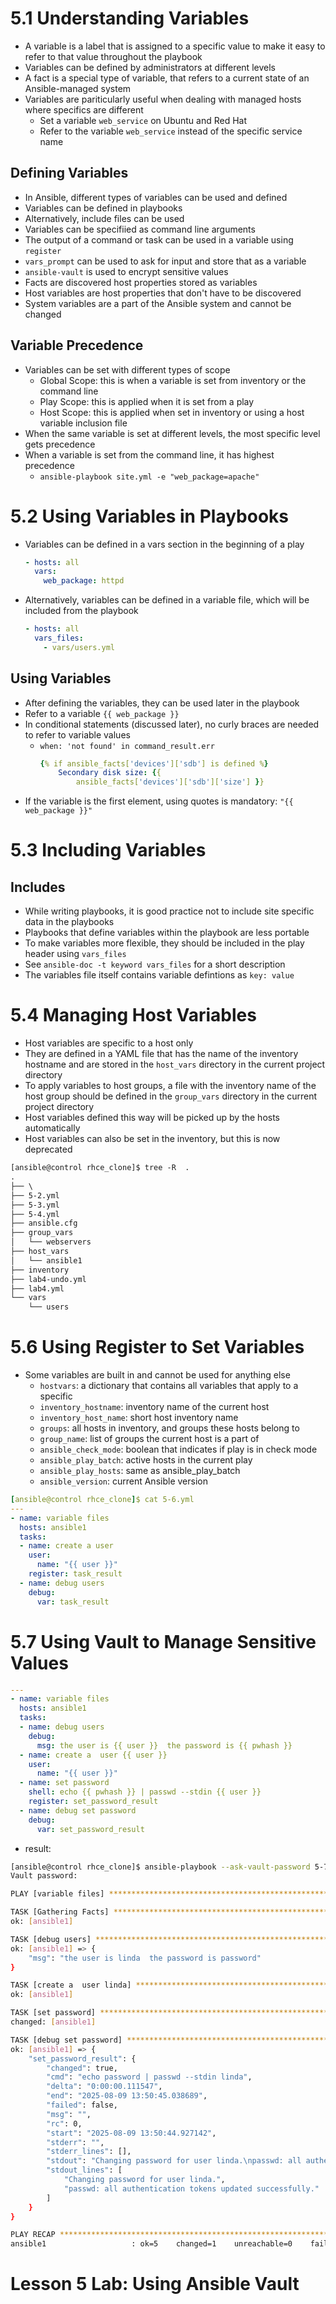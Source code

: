 # 5.1 Understanding Variables
- A variable is a label that is assigned to a specific value to make it easy to refer to that value throughout the playbook
- Variables can be defined by administrators at different levels
- A fact is a special type of variable, that refers to a current state of an Ansible-managed system
- Variables are pariticularly useful when dealing with managed hosts where specifics are different
    - Set a variable `web_service` on Ubuntu and Red Hat
    - Refer to the variable `web_service` instead of the specific service name

## Defining Variables
- In Ansible, different types of variables can be used and defined
- Variables can be defined in playbooks
- Alternatively, include files can be used
- Variables can be specifiied as command line arguments
- The output of a command or task can be used in a variable using `register`
- `vars_prompt` can be used to ask for input and store that as a variable
- `ansible-vault` is used to encrypt sensitive values
- Facts are discovered host properties stored as variables
- Host variables are host properties that don't have to be discovered
- System variables are a part of the Ansible system and cannot be changed

## Variable Precedence
- Variables can be set with different types of scope
  - Global Scope: this is when a variable is set from inventory or the command line
  - Play Scope: this is applied when it is set from a play
  - Host Scope: this is applied when set in inventory or using a host variable inclusion file
- When the same variable is set at different levels, the most specific level gets precedence
- When a variable is set from the command line, it has highest precedence
  - `ansible-playbook site.yml -e "web_package=apache"`

# 5.2 Using Variables in Playbooks
- Variables can be defined in a vars section in the beginning of a play
    ```yaml
    - hosts: all
      vars:
        web_package: httpd
    ```
- Alternatively, variables can be defined in a variable file, which will be included from the playbook
    ```yaml
    - hosts: all
      vars_files:
        - vars/users.yml
    ```
## Using Variables
- After defining the variables, they can be used later in the playbook
- Refer to a variable `{{ web_package }}`
- In conditional statements (discussed later), no curly braces are needed to refer to variable values
  - `when: 'not found' in command_result.err`
    ```yaml
    {% if ansible_facts['devices']['sdb'] is defined %} 
        Secondary disk size: {{
            ansible_facts['devices']['sdb']['size'] }}
    ```
- If the variable is the first element, using quotes is mandatory: `"{{ web_package }}"`

# 5.3 Including Variables
## Includes
- While writing playbooks, it is good practice not to include site specific data in the playbooks
- Playbooks that define variables within the playbook are less portable
- To make variables more flexible, they should be included in the play header using `vars_files`
- See `ansible-doc -t keyword vars_files` for a short description
- The variables file itself contains variable defintions as `key: value`

# 5.4 Managing Host Variables
- Host variables are specific to a host only
- They are defined in a YAML file that has the name of the inventory hostname and are stored in the `host_vars` directory in the current project directory
- To apply variables to host groups, a file with the inventory name of the host group should be defined in the `group_vars` directory in the current project directory
- Host variables defined this way will be picked up by the hosts automatically
- Host variables can also be set in the inventory, but this is now deprecated

```txt
[ansible@control rhce_clone]$ tree -R  .
.
├── \
├── 5-2.yml
├── 5-3.yml
├── 5-4.yml
├── ansible.cfg
├── group_vars
│   └── webservers
├── host_vars
│   └── ansible1
├── inventory
├── lab4-undo.yml
├── lab4.yml
└── vars
    └── users
```

# 5.6 Using Register to Set Variables
- Some variables are built in and cannot be used for anything else
    - `hostvars`: a dictionary that contains all variables that apply to a specific
    - `inventory_hostname`: inventory name of the current host
    - `inventory_host_name`: short host inventory name
    - `groups`: all hosts in inventory, and groups these hosts belong to
    - `group_name`: list of groups the current host is a part of
    - `ansible_check_mode`: boolean that indicates if play is in check mode
    - `ansible_play_batch`: active hosts in the current play
    - `ansible_play_hosts`: same as ansible_play_batch
    - `ansible_version`: current Ansible version

```yaml
[ansible@control rhce_clone]$ cat 5-6.yml 
---
- name: variable files
  hosts: ansible1
  tasks:
  - name: create a user 
    user:
      name: "{{ user }}"
    register: task_result
  - name: debug users
    debug:
      var: task_result
```

# 5.7 Using Vault to Manage Sensitive Values
```yaml
---
- name: variable files
  hosts: ansible1
  tasks:
  - name: debug users
    debug:
      msg: the user is {{ user }}  the password is {{ pwhash }}
  - name: create a  user {{ user }}
    user:
      name: "{{ user }}"
  - name: set password
    shell: echo {{ pwhash }} | passwd --stdin {{ user }} 
    register: set_password_result
  - name: debug set password
    debug:
      var: set_password_result
```
- result:
```bash
[ansible@control rhce_clone]$ ansible-playbook --ask-vault-password 5-7.yml
Vault password: 

PLAY [variable files] ******************************************************************************************

TASK [Gathering Facts] *****************************************************************************************
ok: [ansible1]

TASK [debug users] *********************************************************************************************
ok: [ansible1] => {
    "msg": "the user is linda  the password is password"
}

TASK [create a  user linda] ************************************************************************************
ok: [ansible1]

TASK [set password] ********************************************************************************************
changed: [ansible1]

TASK [debug set password] **************************************************************************************
ok: [ansible1] => {
    "set_password_result": {
        "changed": true,
        "cmd": "echo password | passwd --stdin linda",
        "delta": "0:00:00.111547",
        "end": "2025-08-09 13:50:45.038689",
        "failed": false,
        "msg": "",
        "rc": 0,
        "start": "2025-08-09 13:50:44.927142",
        "stderr": "",
        "stderr_lines": [],
        "stdout": "Changing password for user linda.\npasswd: all authentication tokens updated successfully.",
        "stdout_lines": [
            "Changing password for user linda.",
            "passwd: all authentication tokens updated successfully."
        ]
    }
}

PLAY RECAP *****************************************************************************************************
ansible1                   : ok=5    changed=1    unreachable=0    failed=0    skipped=0    rescued=0    ignored=0   
```
# Lesson 5 Lab: Using Ansible Vault